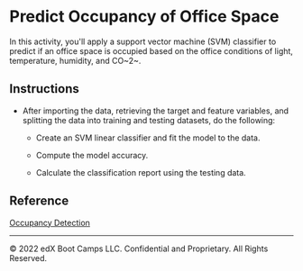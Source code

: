 # Predict Occupancy of Office Space

In this activity, you'll apply a support vector machine (SVM) classifier to predict if an office space is occupied based on the office conditions of light, temperature, humidity, and CO~2~. 


## Instructions

* After importing the data, retrieving the target and feature variables, and splitting the data into training and testing datasets, do the following: 

    * Create an SVM linear classifier and fit the model to the data.

    * Compute the model accuracy.
    
    * Calculate the classification report using the testing data.


## Reference

[Occupancy Detection](https://archive.ics.uci.edu/ml/datasets/Occupancy+Detection+)

---

© 2022 edX Boot Camps LLC. Confidential and Proprietary. All Rights Reserved.

